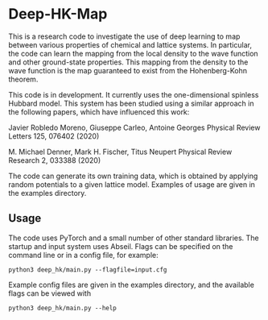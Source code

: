 # Deep-HK-Map

This is a research code to investigate the use of deep learning to map between
various properties of chemical and lattice systems. In particular, the code
can learn the mapping from the local density to the wave function and other
ground-state properties. This mapping from the density to the wave function
is the map guaranteed to exist from the Hohenberg-Kohn theorem.

This code is in development. It currently uses the one-dimensional spinless
Hubbard model. This system has been studied using a similar approach in the
following papers, which have influenced this work:

Javier Robledo Moreno, Giuseppe Carleo, Antoine Georges
Physical Review Letters 125, 076402 (2020)

M. Michael Denner, Mark H. Fischer, Titus Neupert
Physical Review Research 2, 033388 (2020)

The code can generate its own training data, which is obtained by applying
random potentials to a given lattice model. Examples of usage are given in
the examples directory.

## Usage

The code uses PyTorch and a small number of other standard libraries. The
startup and input system uses Abseil. Flags can be specified on the command
line or in a config file, for example:

```
python3 deep_hk/main.py --flagfile=input.cfg

```
Example config files are given in the examples directory, and the available
flags can be viewed with
```
python3 deep_hk/main.py --help
```

